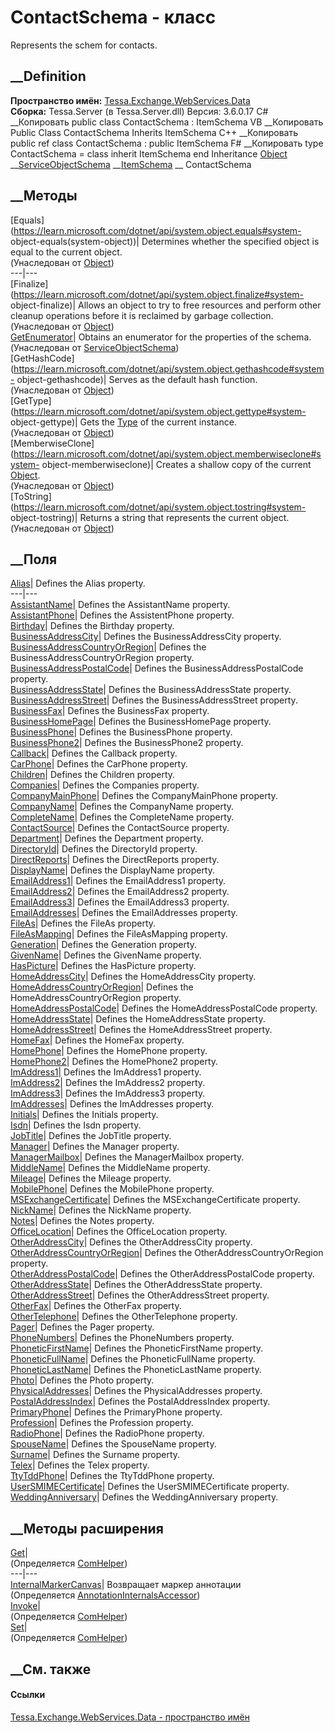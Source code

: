 # ContactSchema - класс
Represents the schem for contacts.
## __Definition
 **Пространство имён:**
[Tessa.Exchange.WebServices.Data](N_Tessa_Exchange_WebServices_Data.htm)  
 **Сборка:** Tessa.Server (в Tessa.Server.dll) Версия: 3.6.0.17
C# __Копировать
     public class ContactSchema : ItemSchema
VB __Копировать
     Public Class ContactSchema
    	Inherits ItemSchema
C++ __Копировать
     public ref class ContactSchema : public ItemSchema
F# __Копировать
     type ContactSchema = 
        class
            inherit ItemSchema
        end
Inheritance
    [Object](https://learn.microsoft.com/dotnet/api/system.object) __[ServiceObjectSchema](T_Tessa_Exchange_WebServices_Data_ServiceObjectSchema.htm) __[ItemSchema](T_Tessa_Exchange_WebServices_Data_ItemSchema.htm) __ ContactSchema
##  __Методы
[Equals](https://learn.microsoft.com/dotnet/api/system.object.equals#system-
object-equals\(system-object\))| Determines whether the specified object is
equal to the current object.  
(Унаследован от
[Object](https://learn.microsoft.com/dotnet/api/system.object))  
---|---  
[Finalize](https://learn.microsoft.com/dotnet/api/system.object.finalize#system-
object-finalize)| Allows an object to try to free resources and perform other
cleanup operations before it is reclaimed by garbage collection.  
(Унаследован от
[Object](https://learn.microsoft.com/dotnet/api/system.object))  
[GetEnumerator](M_Tessa_Exchange_WebServices_Data_ServiceObjectSchema_GetEnumerator.htm)|
Obtains an enumerator for the properties of the schema.  
(Унаследован от
[ServiceObjectSchema](T_Tessa_Exchange_WebServices_Data_ServiceObjectSchema.htm))  
[GetHashCode](https://learn.microsoft.com/dotnet/api/system.object.gethashcode#system-
object-gethashcode)| Serves as the default hash function.  
(Унаследован от
[Object](https://learn.microsoft.com/dotnet/api/system.object))  
[GetType](https://learn.microsoft.com/dotnet/api/system.object.gettype#system-
object-gettype)| Gets the
[Type](https://learn.microsoft.com/dotnet/api/system.type) of the current
instance.  
(Унаследован от
[Object](https://learn.microsoft.com/dotnet/api/system.object))  
[MemberwiseClone](https://learn.microsoft.com/dotnet/api/system.object.memberwiseclone#system-
object-memberwiseclone)| Creates a shallow copy of the current
[Object](https://learn.microsoft.com/dotnet/api/system.object).  
(Унаследован от
[Object](https://learn.microsoft.com/dotnet/api/system.object))  
[ToString](https://learn.microsoft.com/dotnet/api/system.object.tostring#system-
object-tostring)| Returns a string that represents the current object.  
(Унаследован от
[Object](https://learn.microsoft.com/dotnet/api/system.object))  
##  __Поля
[Alias](F_Tessa_Exchange_WebServices_Data_ContactSchema_Alias.htm)|  Defines
the Alias property.  
---|---  
[AssistantName](F_Tessa_Exchange_WebServices_Data_ContactSchema_AssistantName.htm)|
Defines the AssistantName property.  
[AssistantPhone](F_Tessa_Exchange_WebServices_Data_ContactSchema_AssistantPhone.htm)|
Defines the AssistentPhone property.  
[Birthday](F_Tessa_Exchange_WebServices_Data_ContactSchema_Birthday.htm)|
Defines the Birthday property.  
[BusinessAddressCity](F_Tessa_Exchange_WebServices_Data_ContactSchema_BusinessAddressCity.htm)|
Defines the BusinessAddressCity property.  
[BusinessAddressCountryOrRegion](F_Tessa_Exchange_WebServices_Data_ContactSchema_BusinessAddressCountryOrRegion.htm)|
Defines the BusinessAddressCountryOrRegion property.  
[BusinessAddressPostalCode](F_Tessa_Exchange_WebServices_Data_ContactSchema_BusinessAddressPostalCode.htm)|
Defines the BusinessAddressPostalCode property.  
[BusinessAddressState](F_Tessa_Exchange_WebServices_Data_ContactSchema_BusinessAddressState.htm)|
Defines the BusinessAddressState property.  
[BusinessAddressStreet](F_Tessa_Exchange_WebServices_Data_ContactSchema_BusinessAddressStreet.htm)|
Defines the BusinessAddressStreet property.  
[BusinessFax](F_Tessa_Exchange_WebServices_Data_ContactSchema_BusinessFax.htm)|
Defines the BusinessFax property.  
[BusinessHomePage](F_Tessa_Exchange_WebServices_Data_ContactSchema_BusinessHomePage.htm)|
Defines the BusinessHomePage property.  
[BusinessPhone](F_Tessa_Exchange_WebServices_Data_ContactSchema_BusinessPhone.htm)|
Defines the BusinessPhone property.  
[BusinessPhone2](F_Tessa_Exchange_WebServices_Data_ContactSchema_BusinessPhone2.htm)|
Defines the BusinessPhone2 property.  
[Callback](F_Tessa_Exchange_WebServices_Data_ContactSchema_Callback.htm)|
Defines the Callback property.  
[CarPhone](F_Tessa_Exchange_WebServices_Data_ContactSchema_CarPhone.htm)|
Defines the CarPhone property.  
[Children](F_Tessa_Exchange_WebServices_Data_ContactSchema_Children.htm)|
Defines the Children property.  
[Companies](F_Tessa_Exchange_WebServices_Data_ContactSchema_Companies.htm)|
Defines the Companies property.  
[CompanyMainPhone](F_Tessa_Exchange_WebServices_Data_ContactSchema_CompanyMainPhone.htm)|
Defines the CompanyMainPhone property.  
[CompanyName](F_Tessa_Exchange_WebServices_Data_ContactSchema_CompanyName.htm)|
Defines the CompanyName property.  
[CompleteName](F_Tessa_Exchange_WebServices_Data_ContactSchema_CompleteName.htm)|
Defines the CompleteName property.  
[ContactSource](F_Tessa_Exchange_WebServices_Data_ContactSchema_ContactSource.htm)|
Defines the ContactSource property.  
[Department](F_Tessa_Exchange_WebServices_Data_ContactSchema_Department.htm)|
Defines the Department property.  
[DirectoryId](F_Tessa_Exchange_WebServices_Data_ContactSchema_DirectoryId.htm)|
Defines the DirectoryId property.  
[DirectReports](F_Tessa_Exchange_WebServices_Data_ContactSchema_DirectReports.htm)|
Defines the DirectReports property.  
[DisplayName](F_Tessa_Exchange_WebServices_Data_ContactSchema_DisplayName.htm)|
Defines the DisplayName property.  
[EmailAddress1](F_Tessa_Exchange_WebServices_Data_ContactSchema_EmailAddress1.htm)|
Defines the EmailAddress1 property.  
[EmailAddress2](F_Tessa_Exchange_WebServices_Data_ContactSchema_EmailAddress2.htm)|
Defines the EmailAddress2 property.  
[EmailAddress3](F_Tessa_Exchange_WebServices_Data_ContactSchema_EmailAddress3.htm)|
Defines the EmailAddress3 property.  
[EmailAddresses](F_Tessa_Exchange_WebServices_Data_ContactSchema_EmailAddresses.htm)|
Defines the EmailAddresses property.  
[FileAs](F_Tessa_Exchange_WebServices_Data_ContactSchema_FileAs.htm)|  Defines
the FileAs property.  
[FileAsMapping](F_Tessa_Exchange_WebServices_Data_ContactSchema_FileAsMapping.htm)|
Defines the FileAsMapping property.  
[Generation](F_Tessa_Exchange_WebServices_Data_ContactSchema_Generation.htm)|
Defines the Generation property.  
[GivenName](F_Tessa_Exchange_WebServices_Data_ContactSchema_GivenName.htm)|
Defines the GivenName property.  
[HasPicture](F_Tessa_Exchange_WebServices_Data_ContactSchema_HasPicture.htm)|
Defines the HasPicture property.  
[HomeAddressCity](F_Tessa_Exchange_WebServices_Data_ContactSchema_HomeAddressCity.htm)|
Defines the HomeAddressCity property.  
[HomeAddressCountryOrRegion](F_Tessa_Exchange_WebServices_Data_ContactSchema_HomeAddressCountryOrRegion.htm)|
Defines the HomeAddressCountryOrRegion property.  
[HomeAddressPostalCode](F_Tessa_Exchange_WebServices_Data_ContactSchema_HomeAddressPostalCode.htm)|
Defines the HomeAddressPostalCode property.  
[HomeAddressState](F_Tessa_Exchange_WebServices_Data_ContactSchema_HomeAddressState.htm)|
Defines the HomeAddressState property.  
[HomeAddressStreet](F_Tessa_Exchange_WebServices_Data_ContactSchema_HomeAddressStreet.htm)|
Defines the HomeAddressStreet property.  
[HomeFax](F_Tessa_Exchange_WebServices_Data_ContactSchema_HomeFax.htm)|
Defines the HomeFax property.  
[HomePhone](F_Tessa_Exchange_WebServices_Data_ContactSchema_HomePhone.htm)|
Defines the HomePhone property.  
[HomePhone2](F_Tessa_Exchange_WebServices_Data_ContactSchema_HomePhone2.htm)|
Defines the HomePhone2 property.  
[ImAddress1](F_Tessa_Exchange_WebServices_Data_ContactSchema_ImAddress1.htm)|
Defines the ImAddress1 property.  
[ImAddress2](F_Tessa_Exchange_WebServices_Data_ContactSchema_ImAddress2.htm)|
Defines the ImAddress2 property.  
[ImAddress3](F_Tessa_Exchange_WebServices_Data_ContactSchema_ImAddress3.htm)|
Defines the ImAddress3 property.  
[ImAddresses](F_Tessa_Exchange_WebServices_Data_ContactSchema_ImAddresses.htm)|
Defines the ImAddresses property.  
[Initials](F_Tessa_Exchange_WebServices_Data_ContactSchema_Initials.htm)|
Defines the Initials property.  
[Isdn](F_Tessa_Exchange_WebServices_Data_ContactSchema_Isdn.htm)|  Defines the
Isdn property.  
[JobTitle](F_Tessa_Exchange_WebServices_Data_ContactSchema_JobTitle.htm)|
Defines the JobTitle property.  
[Manager](F_Tessa_Exchange_WebServices_Data_ContactSchema_Manager.htm)|
Defines the Manager property.  
[ManagerMailbox](F_Tessa_Exchange_WebServices_Data_ContactSchema_ManagerMailbox.htm)|
Defines the ManagerMailbox property.  
[MiddleName](F_Tessa_Exchange_WebServices_Data_ContactSchema_MiddleName.htm)|
Defines the MiddleName property.  
[Mileage](F_Tessa_Exchange_WebServices_Data_ContactSchema_Mileage.htm)|
Defines the Mileage property.  
[MobilePhone](F_Tessa_Exchange_WebServices_Data_ContactSchema_MobilePhone.htm)|
Defines the MobilePhone property.  
[MSExchangeCertificate](F_Tessa_Exchange_WebServices_Data_ContactSchema_MSExchangeCertificate.htm)|
Defines the MSExchangeCertificate property.  
[NickName](F_Tessa_Exchange_WebServices_Data_ContactSchema_NickName.htm)|
Defines the NickName property.  
[Notes](F_Tessa_Exchange_WebServices_Data_ContactSchema_Notes.htm)|  Defines
the Notes property.  
[OfficeLocation](F_Tessa_Exchange_WebServices_Data_ContactSchema_OfficeLocation.htm)|
Defines the OfficeLocation property.  
[OtherAddressCity](F_Tessa_Exchange_WebServices_Data_ContactSchema_OtherAddressCity.htm)|
Defines the OtherAddressCity property.  
[OtherAddressCountryOrRegion](F_Tessa_Exchange_WebServices_Data_ContactSchema_OtherAddressCountryOrRegion.htm)|
Defines the OtherAddressCountryOrRegion property.  
[OtherAddressPostalCode](F_Tessa_Exchange_WebServices_Data_ContactSchema_OtherAddressPostalCode.htm)|
Defines the OtherAddressPostalCode property.  
[OtherAddressState](F_Tessa_Exchange_WebServices_Data_ContactSchema_OtherAddressState.htm)|
Defines the OtherAddressState property.  
[OtherAddressStreet](F_Tessa_Exchange_WebServices_Data_ContactSchema_OtherAddressStreet.htm)|
Defines the OtherAddressStreet property.  
[OtherFax](F_Tessa_Exchange_WebServices_Data_ContactSchema_OtherFax.htm)|
Defines the OtherFax property.  
[OtherTelephone](F_Tessa_Exchange_WebServices_Data_ContactSchema_OtherTelephone.htm)|
Defines the OtherTelephone property.  
[Pager](F_Tessa_Exchange_WebServices_Data_ContactSchema_Pager.htm)|  Defines
the Pager property.  
[PhoneNumbers](F_Tessa_Exchange_WebServices_Data_ContactSchema_PhoneNumbers.htm)|
Defines the PhoneNumbers property.  
[PhoneticFirstName](F_Tessa_Exchange_WebServices_Data_ContactSchema_PhoneticFirstName.htm)|
Defines the PhoneticFirstName property.  
[PhoneticFullName](F_Tessa_Exchange_WebServices_Data_ContactSchema_PhoneticFullName.htm)|
Defines the PhoneticFullName property.  
[PhoneticLastName](F_Tessa_Exchange_WebServices_Data_ContactSchema_PhoneticLastName.htm)|
Defines the PhoneticLastName property.  
[Photo](F_Tessa_Exchange_WebServices_Data_ContactSchema_Photo.htm)|  Defines
the Photo property.  
[PhysicalAddresses](F_Tessa_Exchange_WebServices_Data_ContactSchema_PhysicalAddresses.htm)|
Defines the PhysicalAddresses property.  
[PostalAddressIndex](F_Tessa_Exchange_WebServices_Data_ContactSchema_PostalAddressIndex.htm)|
Defines the PostalAddressIndex property.  
[PrimaryPhone](F_Tessa_Exchange_WebServices_Data_ContactSchema_PrimaryPhone.htm)|
Defines the PrimaryPhone property.  
[Profession](F_Tessa_Exchange_WebServices_Data_ContactSchema_Profession.htm)|
Defines the Profession property.  
[RadioPhone](F_Tessa_Exchange_WebServices_Data_ContactSchema_RadioPhone.htm)|
Defines the RadioPhone property.  
[SpouseName](F_Tessa_Exchange_WebServices_Data_ContactSchema_SpouseName.htm)|
Defines the SpouseName property.  
[Surname](F_Tessa_Exchange_WebServices_Data_ContactSchema_Surname.htm)|
Defines the Surname property.  
[Telex](F_Tessa_Exchange_WebServices_Data_ContactSchema_Telex.htm)|  Defines
the Telex property.  
[TtyTddPhone](F_Tessa_Exchange_WebServices_Data_ContactSchema_TtyTddPhone.htm)|
Defines the TtyTddPhone property.  
[UserSMIMECertificate](F_Tessa_Exchange_WebServices_Data_ContactSchema_UserSMIMECertificate.htm)|
Defines the UserSMIMECertificate property.  
[WeddingAnniversary](F_Tessa_Exchange_WebServices_Data_ContactSchema_WeddingAnniversary.htm)|
Defines the WeddingAnniversary property.  
## __Методы расширения
[Get](M_Tessa_Extensions_Default_Client_EDS_ComHelper_Get.htm)|  
(Определяется
[ComHelper](T_Tessa_Extensions_Default_Client_EDS_ComHelper.htm))  
---|---  
[InternalMarkerCanvas](M_Tessa_UI_Views_Charting_Annotations_AnnotationInternalsAccessor_InternalMarkerCanvas.htm)|
Возвращает маркер аннотации  
(Определяется
[AnnotationInternalsAccessor](T_Tessa_UI_Views_Charting_Annotations_AnnotationInternalsAccessor.htm))  
[Invoke](M_Tessa_Extensions_Default_Client_EDS_ComHelper_Invoke.htm)|  
(Определяется
[ComHelper](T_Tessa_Extensions_Default_Client_EDS_ComHelper.htm))  
[Set](M_Tessa_Extensions_Default_Client_EDS_ComHelper_Set.htm)|  
(Определяется
[ComHelper](T_Tessa_Extensions_Default_Client_EDS_ComHelper.htm))  
##  __См. также
#### Ссылки
[Tessa.Exchange.WebServices.Data - пространство
имён](N_Tessa_Exchange_WebServices_Data.htm)
